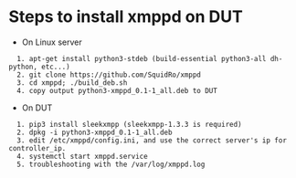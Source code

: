 Steps to install xmppd on DUT
================================
- On Linux server
```
  1. apt-get install python3-stdeb (build-essential python3-all dh-python, etc...)
  2. git clone https://github.com/SquidRo/xmppd
  3. cd xmppd; ./build_deb.sh
  4. copy output python3-xmppd_0.1-1_all.deb to DUT
```
- On DUT
```
  1. pip3 install sleekxmpp (sleekxmpp-1.3.3 is required)
  2. dpkg -i python3-xmppd_0.1-1_all.deb
  3. edit /etc/xmppd/config.ini, and use the correct server's ip for controller_ip.
  4. systemctl start xmppd.service
  5. troubleshooting with the /var/log/xmppd.log
```
